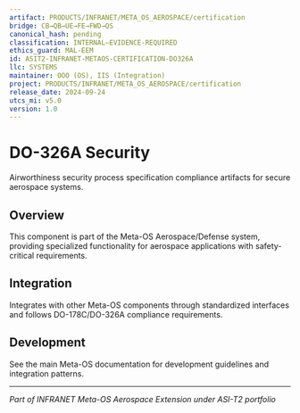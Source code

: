 ```yaml
---
artifact: PRODUCTS/INFRANET/META_OS_AEROSPACE/certification
bridge: CB→QB→UE→FE→FWD→QS
canonical_hash: pending
classification: INTERNAL–EVIDENCE-REQUIRED
ethics_guard: MAL-EEM
id: ASIT2-INFRANET-METAOS-CERTIFICATION-DO326A
llc: SYSTEMS
maintainer: OOO (OS), IIS (Integration)
project: PRODUCTS/INFRANET/META_OS_AEROSPACE/certification
release_date: 2024-09-24
utcs_mi: v5.0
version: 1.0
---
```


# DO-326A Security

Airworthiness security process specification compliance artifacts for secure aerospace systems.

## Overview

This component is part of the Meta-OS Aerospace/Defense system, providing specialized functionality for aerospace applications with safety-critical requirements.

## Integration

Integrates with other Meta-OS components through standardized interfaces and follows DO-178C/DO-326A compliance requirements.

## Development

See the main Meta-OS documentation for development guidelines and integration patterns.

---

*Part of INFRANET Meta-OS Aerospace Extension under ASI-T2 portfolio*
